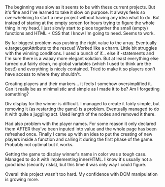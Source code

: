 The beginning was slow as it seems to be with these current projects. But it's fine and I've learned to take it slow on purpose. It always feels so
overwhelming to start a new project without having any idea what to do. But instead of staring at the empty screen for hours trying to figure the whole thing in my
head, I just slowly start to piece together the small (empty) functions and HTML + CSS that I know I'm going to need. Seems to work.

By far biggest problem was pushing the right value to the array. Eventually e.target.getAttribute to the rescue! Worked like a charm.
Little bit struggles with the winning conditions. I used a bunch of if... else if -statements and I'm sure there is a waaay more elegant solution.
But at least everything else turned out fairly clean, no global variables (which I used to think are the best!) and everything is nicely contained.
Tried to make it so players don't have access to where they shouldn't.

Creating players and their markers... it feels I somehow oversimplified it. Can it really be as minimalistic and simple as I made it to be? Am I forgetting something?

Div display for the winner is difficult. I managed to create it fairly simple, but removing it (as restarting the game) is a problem. Eventually managed to do it
with quite a juggling act. Used length of the nodes and removed it there.

Had also problem with the player names. For some reason it only declared them AFTER they've been inputed into value and the whole page has been refreshed once.
Finally I came up with an idea to put the creating of new players inside a function and calling it during the first phase of the game.
Probably not optimal but it works.

Getting the game to display winner's name in color was a tough case. Managed to do it with implementing innerHTML. I know it's usually not a good idea (security risks), but this time it was
only way I could figure.

Overall this project wasn't too hard. My confidence with DOM manipulation is growing more.
